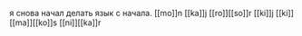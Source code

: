 я снова начал делать язык с начала.
[[mo]]n [[ka]]j [[ro]][[so]]r [[ki]]j [[ki]][[ma]][[ko]]s [[ni]][[ka]]r
